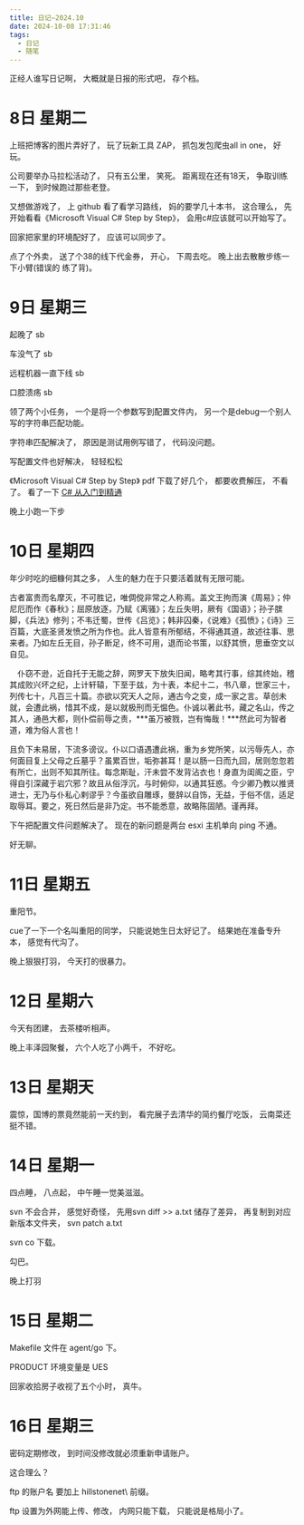 ```yaml
---
title: 日记—2024.10
date: 2024-10-08 17:31:46
tags:
  - 日记
  - 随笔
---
```


正经人谁写日记啊， 大概就是日报的形式吧， 存个档。

# 8日 星期二

上班把博客的图片弄好了， 玩了玩新工具 ZAP， 抓包发包爬虫all in one， 好玩。

公司要举办马拉松活动了， 只有五公里， 笑死。 距离现在还有18天， 争取训练一下， 到时候跑过那些老登。

又想做游戏了， 上 github 看了看学习路线， 妈的要学几十本书， 这合理么， 先开始看看《Microsoft Visual C# Step by Step》， 会用c#应该就可以开始写了。


回家把家里的环境配好了， 应该可以同步了。

点了个外卖， 送了个38的线下代金券， 开心， 下周去吃。 晚上出去散散步练一下小臂(错误的 练了背)。

# 9日 星期三

起晚了 sb

车没气了 sb

远程机器一直下线 sb

口腔溃疡 sb

领了两个小任务， 一个是将一个参数写到配置文件内， 另一个是debug一个别人写的字符串匹配功能。

字符串匹配解决了， 原因是测试用例写错了， 代码没问题。

写配置文件也好解决， 轻轻松松

《Microsoft Visual C# Step by Step》 pdf 下载了好几个， 都要收费解压， 不看了。 看了一下 [C# 从入门到精通](https://www.bookstack.cn/read/shenjun-csharp)

晚上小跑一下步

# 10日 星期四

年少时吃的细糠何其之多， 人生的魅力在于只要活着就有无限可能。

古者富贵而名摩灭，不可胜记，唯倜傥非常之人称焉。盖文王拘而演《周易》；仲尼厄而作《春秋》；屈原放逐，乃赋《离骚》；左丘失明，厥有《国语》；孙子膑脚，《兵法》修列；不韦迁蜀，世传《吕览》；韩非囚秦，《说难》《孤愤》；《诗》三百篇，大底圣贤发愤之所为作也。此人皆意有所郁结，不得通其道，故述往事、思来者。乃如左丘无目，孙子断足，终不可用，退而论书策，以舒其愤，思垂空文以自见。　

　仆窃不逊，近自托于无能之辞，网罗天下放失旧闻，略考其行事，综其终始，稽其成败兴坏之纪，上计轩辕，下至于兹，为十表，本纪十二，书八章，世家三十，列传七十，凡百三十篇。亦欲以究天人之际，通古今之变，成一家之言。草创未就，会遭此祸，惜其不成，是以就极刑而无愠色。仆诚以著此书，藏之名山，传之其人，通邑大都，则仆偿前辱之责，***虽万被戮，岂有悔哉！***然此可为智者道，难为俗人言也！　

且负下未易居，下流多谤议。仆以口语遇遭此祸，重为乡党所笑，以污辱先人，亦何面目复上父母之丘墓乎？虽累百世，垢弥甚耳！是以肠一日而九回，居则忽忽若有所亡，出则不知其所往。每念斯耻，汗未尝不发背沾衣也！身直为闺阁之臣，宁得自引深藏于岩穴邪？故且从俗浮沉，与时俯仰，以通其狂惑。今少卿乃教以推贤进士，无乃与仆私心剌谬乎？今虽欲自雕琢，曼辞以自饰，无益，于俗不信，适足取辱耳。要之，死日然后是非乃定。书不能悉意，故略陈固陋。谨再拜。

下午把配置文件问题解决了。 现在的新问题是两台 esxi 主机单向 ping 不通。

好无聊。

# 11日 星期五

重阳节。

cue了一下一个名叫重阳的同学， 只能说她生日太好记了。 结果她在准备专升本， 感觉有代沟了。

晚上狠狠打羽， 今天打的很暴力。

# 12日 星期六

今天有团建， 去茶楼听相声。

晚上丰泽园聚餐， 六个人吃了小两千， 不好吃。

# 13日 星期天

震惊，国博的票竟然能前一天约到， 看完展子去清华的简约餐厅吃饭， 云南菜还挺不错。

# 14日 星期一


四点睡， 八点起， 中午睡一觉美滋滋。

svn 不会合并， 感觉好奇怪， 先用svn diff >> a.txt 储存了差异， 再复制到对应新版本文件夹， svn patch a.txt


svn co 下载。

勾巴。

晚上打羽

# 15日 星期二

Makefile 文件在 agent/go 下。

PRODUCT 环境变量是 UES  

回家收拾房子收视了五个小时， 真牛。

# 16日 星期三

密码定期修改， 到时间没修改就必须重新申请账户。

这合理么？


ftp 的账户名 要加上 hillstonenet\ 前缀。

ftp 设置为外网能上传、修改， 内网只能下载， 只能说是格局小了。





